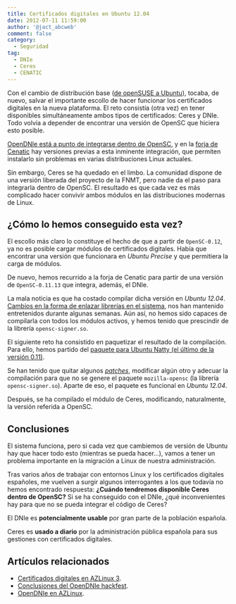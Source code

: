 ```yaml
---
title: Certificados digitales en Ubuntu 12.04
date: 2012-07-11 11:59:00
author: '@jact_abcweb'
comment: false
category:
  - Seguridad
tag:
  - DNIe
  - Ceres
  - CENATIC
---
```


Con el cambio de distribución base ([de openSUSE a Ubuntu](2012-05-28-azlinux-3-ha-muerto)), tocaba, de nuevo, salvar el importante escollo de hacer funcionar los certificados digitales en la nueva plataforma. El reto consistía (otra vez) en tener disponibles simultáneamente ambos tipos de certificados: Ceres y DNIe. Todo volvía a depender de encontrar una versión de OpenSC que hiciera esto posible.

<!-- more -->

[OpenDNIe está a punto de integrarse dentro de OpenSC](https://web.archive.org/web/20120731091948/http://www.opensc-project.org/opensc/roadmap), y en la [forja de Cenatic](https://web.archive.org/web/20120611170240/https://forja.cenatic.es/frs/?group_id=160) hay versiones previas a esta inminente integración, que permiten instalarlo sin problemas en varias distribuciones Linux actuales.

Sin embargo, Ceres se ha quedado en el limbo. La comunidad dispone de una versión liberada del proyecto de la FNMT, pero nadie da el paso para integrarla dentro de OpenSC. El resultado es que cada vez es más complicado hacer convivir ambos módulos en las distribuciones modernas de Linux.

## ¿Cómo lo hemos conseguido esta vez?

El escollo más claro lo constituye el hecho de que a partir de `OpenSC-0.12`, ya no es posible cargar módulos de certificados digitales. Había que encontrar una versión que funcionara en _Ubuntu Precise_ y que permitiera la carga de módulos.

De nuevo, hemos recurrido a la forja de Cenatic para partir de una versión de `OpenSC-0.11.13` que integra, además, el DNIe.

La mala noticia es que ha costado compilar dicha versión en _Ubuntu 12.04_. [Cambios en la forma de enlazar librerías en el sistema](http://wiki.debian.org/ToolChain/DSOLinking), nos han mantenido entretenidos durante algunas semanas. Aún así, no hemos sido capaces de compilarla con todos los módulos activos, y hemos tenido que prescindir de la librería `opensc-signer.so`.

El siguiente reto ha consistido en paquetizar el resultado de la compilación. Para ello, hemos partido del [paquete para Ubuntu Natty (el último de la versión 0.11)](http://packages.ubuntu.com/natty/opensc).

Se han tenido que quitar algunos [_patches_](http://es.wikipedia.org/wiki/Parche_%28inform%C3%A1tica%29), modificar algún otro y adecuar la compilación para que no se genere el paquete `mozilla-opensc` (la librería `opensc-signer.so`). Aparte de eso, el paquete es funcional en _Ubuntu 12.04_.

Después, se ha compilado el módulo de Ceres, modificando, naturalmente, la versión referida a OpenSC.

## Conclusiones

El sistema funciona, pero si cada vez que cambiemos de versión de Ubuntu hay que hacer todo esto (mientras se pueda hacer...), vamos a tener un problema importante en la migración a Linux de nuestra administración.

Tras varios años de trabajar con entornos Linux y los certificados digitales españoles, me vuelven a surgir algunos interrogantes a los que todavía no hemos encontrado respuesta: **¿Cuándo tendremos disponible Ceres dentro de OpenSC?** Si se ha conseguido con el DNIe, ¿qué inconvenientes hay para que no se pueda integrar el código de Ceres?

El DNIe es **potencialmente usable** por gran parte de la población española.

Ceres es **usado a diario** por la administración pública española para sus gestiones con certificados digitales.

## Artículos relacionados

- [Certificados digitales en AZLinux 3](2011-10-31-certificados-digitales-azlinux-3).
- [Conclusiones del OpenDNIe hackfest](2011-06-02-conclusiones-opendnie-hackfest).
- [OpenDNIe en AZLinux](2011-02-16-opendnie-en-azlinux).
